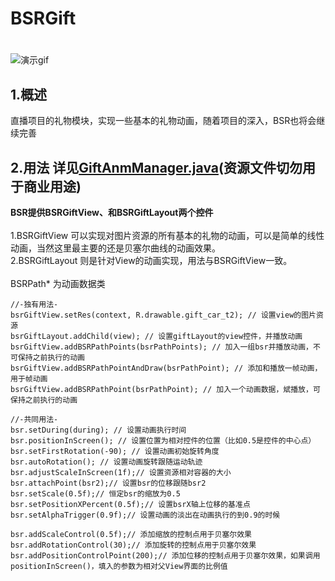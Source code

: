 # BSRGift
#
![演示gif](demo_gif.gif)

## 1.概述
直播项目的礼物模块，实现一些基本的礼物动画，随着项目的深入，BSR也将会继续完善

## 2.用法 详见[GiftAnmManager.java](https://github.com/genius158/BSRGift/blob/master/app/src/main/java/com/yan/bsrgiftview/GiftAnmManager.java)(资源文件切勿用于商业用途)
**BSR提供BSRGiftView、和BSRGiftLayout两个控件**
<br>
<br>
1.BSRGiftView 可以实现对图片资源的所有基本的礼物的动画，可以是简单的线性动画，当然这里最主要的还是贝塞尔曲线的动画效果。
<br>
2.BSRGiftLayout 则是针对View的动画实现，用法与BSRGiftView一致。
<br>
<br>
BSRPath* 为动画数据类
<br>
```
//-独有用法-
bsrGiftView.setRes(context, R.drawable.gift_car_t2); // 设置view的图片资源
bsrGiftLayout.addChild(view); // 设置giftLayout的view控件，并播放动画
bsrGiftView.addBSRPathPoints(bsrPathPoints); // 加入一组bsr并播放动画，不可保持之前执行的动画
bsrGiftView.addBSRPathPointAndDraw(bsrPathPoint); // 添加和播放一帧动画，用于帧动画
bsrGiftView.addBSRPathPoint(bsrPathPoint); // 加入一个动画数据，斌播放，可保持之前执行的动画

//-共同用法-
bsr.setDuring(during); // 设置动画执行时间
bsr.positionInScreen(); // 设置位置为相对控件的位置（比如0.5是控件的中心点）
bsr.setFirstRotation(-90); // 设置动画初始旋转角度
bsr.autoRotation(); // 设置动画旋转跟随运动轨迹
bsr.adjustScaleInScreen(1f);// 设置资源相对容器的大小
bsr.attachPoint(bsr2);// 设置bsr的位移跟随bsr2
bsr.setScale(0.5f);// 恒定bsr的缩放为0.5
bsr.setPositionXPercent(0.5f);// 设置bsrX轴上位移的基准点
bsr.setAlphaTrigger(0.9f);// 设置动画的淡出在动画执行的到0.9的时候

bsr.addScaleControl(0.5f);// 添加缩放的控制点用于贝塞尔效果
bsr.addRotationControl(30);// 添加旋转的控制点用于贝塞尔效果
bsr.addPositionControlPoint(200);// 添加位移的控制点用于贝塞尔效果，如果调用positionInScreen()，填入的参数为相对父View界面的比例值
```
